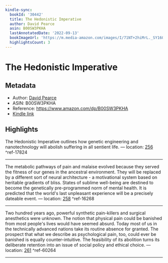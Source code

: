 ```yaml
---
kindle-sync:
  bookId: '30442'
  title: The Hedonistic Imperative
  author: David Pearce
  asin: B00SW3PKHA
  lastAnnotatedDate: '2022-09-13'
  bookImageUrl: 'https://m.media-amazon.com/images/I/71NT+2hiMrL._SY160.jpg'
  highlightsCount: 3
---
```

# The Hedonistic Imperative
## Metadata
* Author: [David Pearce](https://www.amazon.com/David-Pearce/e/B074L1HM46/ref=dp_byline_cont_ebooks_1)
* ASIN: B00SW3PKHA
* Reference: https://www.amazon.com/dp/B00SW3PKHA
* [Kindle link](kindle://book?action=open&asin=B00SW3PKHA)

## Highlights
The Hedonistic Imperative outlines how genetic engineering and nanotechnology will abolish suffering in all sentient life. — location: [256](kindle://book?action=open&asin=B00SW3PKHA&location=256) ^ref-17824

---
The metabolic pathways of pain and malaise evolved because they served the fitness of our genes in the ancestral environment. They will be replaced by a different sort of neural architecture - a motivational system based on heritable gradients of bliss. States of sublime well-being are destined to become the genetically pre-programmed norm of mental health. It is predicted that the world's last unpleasant experience will be a precisely dateable event. — location: [258](kindle://book?action=open&asin=B00SW3PKHA&location=258) ^ref-16268

---
Two hundred years ago, powerful synthetic pain-killers and surgical anesthetics were unknown. The notion that physical pain could be banished from most people's lives would have seemed absurd. Today most of us in the technically advanced nations take its routine absence for granted. The prospect that what we describe as psychological pain, too, could ever be banished is equally counter-intuitive. The feasibility of its abolition turns its deliberate retention into an issue of social policy and ethical choice. — location: [261](kindle://book?action=open&asin=B00SW3PKHA&location=261) ^ref-60264

---
